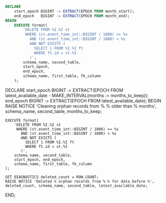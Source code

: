 ```sql
DECLARE
    start_epoch BIGINT := EXTRACT(EPOCH FROM month_start);
    end_epoch   BIGINT := EXTRACT(EPOCH FROM month_end);
BEGIN
    EXECUTE format(
        'DELETE FROM %I.%I st
         WHERE (st.event_time_int::BIGINT / 1000) >= %s
           AND (st.event_time_int::BIGINT / 1000) < %s
           AND NOT EXISTS (
             SELECT 1 FROM %I.%I ft
             WHERE ft.id = st.%I
           )',
        schema_name, second_table,
        start_epoch,
        end_epoch,
        schema_name, first_table, fk_column
    );

```
DECLARE
    start_epoch BIGINT := EXTRACT(EPOCH FROM latest_available_date - MAKE_INTERVAL(months := months_to_keep));
    end_epoch   BIGINT := EXTRACT(EPOCH FROM latest_available_date);
BEGIN
    RAISE NOTICE 'Cleaning orphan records from %.% older than % months', schema_name, second_table, months_to_keep;

    EXECUTE format(
        'DELETE FROM %I.%I st
         WHERE (st.event_time_int::BIGINT / 1000) >= %s
           AND (st.event_time_int::BIGINT / 1000) < %s
           AND NOT EXISTS (
             SELECT 1 FROM %I.%I ft
             WHERE ft.id = st.%I
           )',
        schema_name, second_table,
        start_epoch, end_epoch,
        schema_name, first_table, fk_column
    );

    GET DIAGNOSTICS deleted_count = ROW_COUNT;
    RAISE NOTICE 'Deleted % orphan records from %.% for data before %', deleted_count, schema_name, second_table, latest_available_date;
END;

```sql

```
```sql

```
```sql

```
```sql

```
```sql

```
```sql

```
